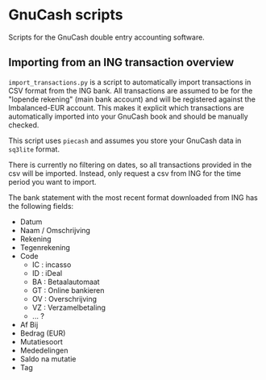 # GnuCash scripts

Scripts for the GnuCash double entry accounting software.

## Importing from an ING transaction overview

`import_transactions.py` is a script to automatically import transactions in CSV format from the ING bank.
All transactions are assumed to be for the "lopende rekening" (main bank account) and will be registered against the Imbalanced-EUR account.
This makes it explicit which transactions are automatically imported into your GnuCash book and should be manually checked.

This script uses `piecash` and assumes you store your GnuCash data in `sq3lite` format.

There is currently no filtering on dates, so all transactions provided in the csv will be imported.
Instead, only request a csv from ING for the time period you want to import.

The bank statement with the most recent format downloaded from ING has the following fields:

- Datum
- Naam / Omschrijving
- Rekening
- Tegenrekening
- Code
    * IC : incasso
    * ID : iDeal
    * BA : Betaalautomaat
    * GT : Online bankieren
    * OV : Overschrijving
    * VZ : Verzamelbetaling
    * ... ?
- Af Bij
- Bedrag (EUR)
- Mutatiesoort
- Mededelingen
- Saldo na mutatie
- Tag
